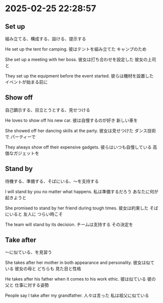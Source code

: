 # 2025-02-25 22:28:57

## Set up
組み立てる、構成する、設ける、提示する

He set up the tent for camping.
彼はテントを組み立てた キャンプのため

She set up a meeting with her boss.
彼女は打ち合わせを設定した 彼女の上司と

They set up the equipment before the event started.
彼らは機材を設置した イベントが始まる前に

## Show off
自己顕示する、目立とうとする、見せつける

He loves to show off his new car.
彼は自慢するのが好き 新しい車を

She showed off her dancing skills at the party.
彼女は見せつけた ダンス技術で パーティーで

They always show off their expensive gadgets.
彼らはいつも自慢している 高価なガジェットを

## Stand by
待機する、準備する、そばにいる、～を支持する

I will stand by you no matter what happens.
私は準備するだろう あなたに何が起きようと

She promised to stand by her friend during tough times.
彼女は約束した そばにいると 友人に つらい時こそ

The team will stand by its decision.
チームは支持する その決定を

## Take after
～に似ている、を見習う

She takes after her mother in both appearance and personality.
彼女は似ている 彼女の母と どちらも 見た目と性格

He takes after his father when it comes to his work ethic.
彼は似ている 彼の父と 仕事に対する姿勢

People say I take after my grandfather.
人々は言った 私は祖父に似ている

